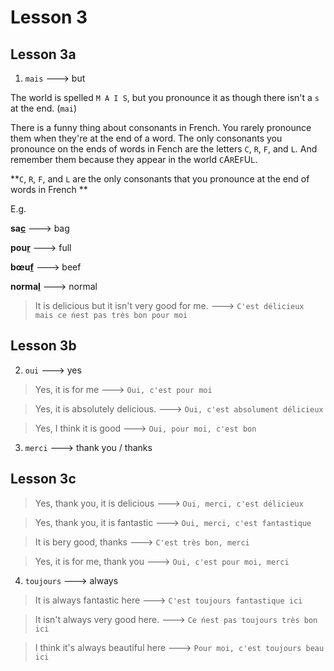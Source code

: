 # Lesson 3 

## Lesson 3a

1. `mais` ---> but

The world is spelled `M A I S`, but you pronounce it as though there isn't a `s` at the end. (`mai`)

There is a funny thing about consonants in French. You rarely pronounce them when they're at the end of a word. The only consonants you pronounce on the ends of words in Fench are the letters `C`, `R`, `F`, and `L`. And remember them because they appear in the world `C`A`R`E`F`U`L`. 

**`C`, `R`, `F`, and `L` are the only consonants that you pronounce at the end of words in French ** 

E.g.

**sa<u>c</u>** ---> bag

**pou<u>r</u>** ---> full

**bœu<u>f</u>** ---> beef

**norma<u>l</u>** ---> normal

> It is delicious but it isn't very good for me. ---> `C'est délicieux mais ce ńest pas très bon pour moi`

## Lesson 3b

2. `oui` ---> yes

> Yes, it is for me ---> `Oui, c'est pour moi`

> Yes, it is absolutely delicious. ---> `Oui, c'est absolument délicieux`

> Yes, I think it is good ---> `Oui, pour moi, c'est bon`

3. `merci` ---> thank you / thanks

## Lesson 3c

> Yes, thank you, it is delicious ---> `Oui, merci, c'est délicieux` 

> Yes, thank you, it is fantastic ---> `Oui, merci, c'est fantastique`

> It is bery good, thanks ---> `C'est très bon, merci`

> Yes, it is for me, thank you ---> `Oui, c'est pour moi, merci`

4. `toujours` ---> always

> It is always fantastic here ---> `C'est toujours fantastique ici`

> It isn't always very good here. ---> `Ce ńest pas toujours très bon ici `

>  I think it's always beautiful here ---> `Pour moi, c'est toujours beau ici`
